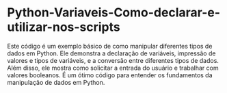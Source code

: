 # Python-Variaveis-Como-declarar-e-utilizar-nos-scripts
 Este código é um exemplo básico de como manipular diferentes tipos de dados em Python. Ele demonstra a declaração de variáveis, impressão de valores e tipos de variáveis, e a conversão entre diferentes tipos de dados. Além disso, ele mostra como solicitar a entrada do usuário e trabalhar com valores booleanos. É um ótimo código para entender os fundamentos da manipulação de dados em Python.
